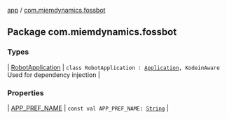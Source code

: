 [app](../index.md) / [com.miemdynamics.fossbot](./index.md)

## Package com.miemdynamics.fossbot

### Types

| [RobotApplication](-robot-application/index.md) | `class RobotApplication : `[`Application`](https://developer.android.com/reference/android/app/Application.html)`, KodeinAware`<br>Used for dependency injection |

### Properties

| [APP_PREF_NAME](-a-p-p_-p-r-e-f_-n-a-m-e.md) | `const val APP_PREF_NAME: `[`String`](https://kotlinlang.org/api/latest/jvm/stdlib/kotlin/-string/index.html) |

